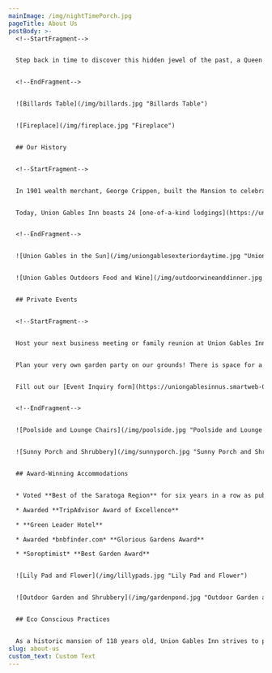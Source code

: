 ```yaml
---
mainImage: /img/nightTimePorch.jpg
pageTitle: About Us
postBody: >-
  <!--StartFragment-->


  Step back in time to discover this hidden jewel of the past, a Queen Anne Victorian Mansion refurbished as a Saratoga Springs hotel. Situated less than a ten-minute walk from [downtown Saratoga Springs](https://uniongablesinnus.smartweb-04.bookassist.com/en/things-to-do-saratoga-springs/) and one and half blocks from the [Saratoga Race Course](https://uniongablesinnus.smartweb-04.bookassist.com/en/things-to-do-saratoga-springs/hotel-near-saratoga-race-track/), Union Gables Inn offers a premier location and unparalleled old-world hospitality for travelers seeking a unique experience for their visit to upstate New York.


  <!--EndFragment-->


  ![Billards Table](/img/billards.jpg "Billards Table")


  ![Fireplace](/img/fireplace.jpg "Fireplace")


  ## Our History


  <!--StartFragment-->


  In 1901 wealth merchant, George Crippen, built the Mansion to celebrate his success. Designed by Architect R. Newton Bresee, it rightfully earned its nickname ‘Sunnyside House’, with its many unique features, designed to allow sunshine to cascade through different angles in the house and vary through the seasons.


  Today, Union Gables Inn boasts 24 [one-of-a-kind lodgings](https://uniongablesinnus.smartweb-04.bookassist.com/en/lodging-saratoga-springs/), some with private patios, soaking tubs, or modern kitchens and living rooms. The lush Perennial gardens stretch over an acre, with a Romanesque outdoor pool, stone fountains, and patio seating. Discover a quiet haven in the center of Historic Saratoga, where guests can linger on the wraparound porch or relax in the classically-decorated living room after a fresh a la carte breakfast each morning. 


  <!--EndFragment-->


  ![Union Gables in the Sun](/img/uniongablesexteriordaytime.jpg "Union Gables in the Sun")


  ![Union Gables Outdoors Food and Wine](/img/outdoorwineanddinner.jpg "Union Gables Outdoors Food and Wine")


  ## Private Events


  <!--StartFragment-->


  Host your next business meeting or family reunion at Union Gables Inn! Meet in our oversized living room with space for business meetings of 25 people. This room offers complete privacy with pocket doors to seal off from the rest of the mansion so you can focus on the task at hand.


  Plan your very own garden party on our grounds! There is space for a 40x40 outdoor tent and 100 people on the lawn. We're happy to assist with off-site caterers to ensure your event runs smoothly. 


  Fill out our [Event Inquiry form](https://uniongablesinnus.smartweb-04.bookassist.com/en/event-inquiries/) today.


  <!--EndFragment-->


  ![Poolside and Lounge Chairs](/img/poolside.jpg "Poolside and Lounge Chairs")


  ![Sunny Porch and Shrubbery](/img/sunnyporch.jpg "Sunny Porch and Shrubbery")


  ## Award-Winning Accommodations


  * Voted **Best of the Saratoga Region** for six years in a row as published in the *Saratoga Today* newspaper.

  * Awarded **TripAdvisor Award of Excellence**

  * **Green Leader Hotel**

  * Awarded *bnbfinder.com* **Glorious Gardens Award**

  * *Soroptimist* **Best Garden Award**


  ![Lily Pad and Flower](/img/lillypads.jpg "Lily Pad and Flower")


  ![Outdoor Garden and Shrubbery](/img/gardenpond.jpg "Outdoor Garden and Shrubbery")


  ## Eco Conscious Practices


  As a historic mansion of 118 years old, Union Gables Inn strives to practice as much as possible as a Green Hotel. Our eco-conscious practices include energy usage of 100% wind power for all electric, compost of food waste, usage of recycled materials for paper and amenity bottles, and usage of our own spring fed well on the property to water the gardens.
slug: about-us
custom_text: Custom Text
---
```

